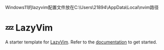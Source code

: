 Windows11的lazyvim配置文件放在C:\Users\21894\AppData\Local\nvim路径


# 💤 LazyVim

A starter template for [LazyVim](https://github.com/LazyVim/LazyVim).
Refer to the [documentation](https://lazyvim.github.io/installation) to get started.
